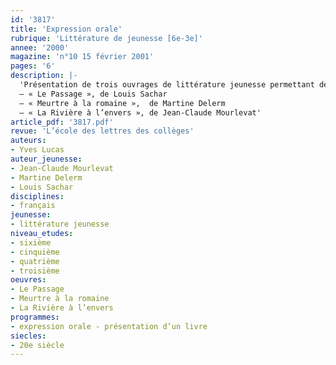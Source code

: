 ```yaml
---
id: '3817'
title: 'Expression orale'
rubrique: 'Littérature de jeunesse [6e-3e]'
annee: '2000'
magazine: 'n°10 15 février 2001'
pages: '6'
description: |-
  'Présentation de trois ouvrages de littérature jeunesse permettant de travailler l’expression orale :
  – « Le Passage », de Louis Sachar
  – « Meurtre à la romaine »,  de Martine Delerm
  – « La Rivière à l’envers », de Jean-Claude Mourlevat'
article_pdf: '3817.pdf'
revue: 'L’école des lettres des collèges'
auteurs:
- Yves Lucas
auteur_jeunesse:
- Jean-Claude Mourlevat
- Martine Delerm
- Louis Sachar
disciplines:
- français
jeunesse:
- littérature jeunesse
niveau_etudes:
- sixième
- cinquième
- quatrième
- troisième
oeuvres:
- Le Passage
- Meurtre à la romaine
- La Rivière à l’envers
programmes:
- expression orale - présentation d’un livre
siecles:
- 20e siècle
---
```

